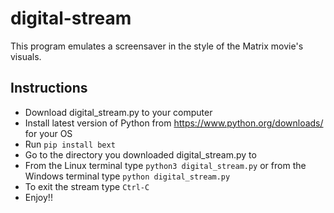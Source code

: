 # digital-stream
This program emulates a screensaver in the style of the Matrix movie's visuals.

## Instructions
* Download digital_stream.py to your computer
* Install latest version of Python from https://www.python.org/downloads/ for your OS
* Run `pip install bext`
* Go to the directory you downloaded digital_stream.py to
* From the Linux terminal type `python3 digital_stream.py` or from the Windows terminal type `python digital_stream.py`
* To exit the stream type `Ctrl-C`
* Enjoy!!
